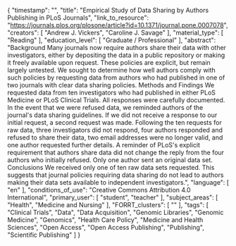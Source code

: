 {
    "timestamp": "",
    "title": "Empirical Study of Data Sharing by Authors Publishing in PLoS Journals",
    "link_to_resource": "https://journals.plos.org/plosone/article?id=10.1371/journal.pone.0007078",
    "creators": [
        "Andrew J. Vickers",
        "Caroline J. Savage"
    ],
    "material_type": [
        "Reading"
    ],
    "education_level": [
        "Graduate / Professional"
    ],
    "abstract": "Background Many journals now require authors share their data with other investigators, either by depositing the data in a public repository or making it freely available upon request. These policies are explicit, but remain largely untested. We sought to determine how well authors comply with such policies by requesting data from authors who had published in one of two journals with clear data sharing policies. Methods and Findings We requested data from ten investigators who had published in either PLoS Medicine or PLoS Clinical Trials. All responses were carefully documented. In the event that we were refused data, we reminded authors of the journal's data sharing guidelines. If we did not receive a response to our initial request, a second request was made. Following the ten requests for raw data, three investigators did not respond, four authors responded and refused to share their data, two email addresses were no longer valid, and one author requested further details. A reminder of PLoS's explicit requirement that authors share data did not change the reply from the four authors who initially refused. Only one author sent an original data set. Conclusions We received only one of ten raw data sets requested. This suggests that journal policies requiring data sharing do not lead to authors making their data sets available to independent investigators.",
    "language": [
        "en"
    ],
    "conditions_of_use": "Creative Commons Attribution 4.0 International",
    "primary_user": [
        "student",
        "teacher"
    ],
    "subject_areas": [
        "Health",
        "Medicine and Nursing"
    ],
    "FORRT_clusters": [
        ""
    ],
    "tags": [
        "Clinical Trials",
        "Data",
        "Data Acquisition",
        "Genomic Libraries",
        "Genomic Medicine",
        "Genomics",
        "Health Care Policy",
        "Medicine and Health Sciences",
        "Open Access",
        "Open Access Publishing",
        "Publishing",
        "Scientific Publishing"
    ]
}